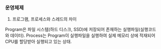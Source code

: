 ### 운영체제

1. 프로그램, 프로세스와 스레드의 차이

Program은 파일 시스템(하드 디스크, SSD)에 저장되어 존재하는 실행파일(실행코드와 데이터).
Process는 Program이 실행파일을 실행하여 실제 메모리 상에 적재되어 CPU를 할당받아 실행되고 있는 상태.

